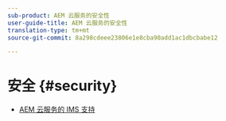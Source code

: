 ```yaml
---
sub-product: AEM 云服务的安全性
user-guide-title: AEM 云服务的安全性
translation-type: tm+mt
source-git-commit: 8a298cdeee23806e1e8cba90add1ac1dbcbabe12

---
```



# 安全 {#security}

+ [AEM 云服务的 IMS 支持](ims-support.md)
